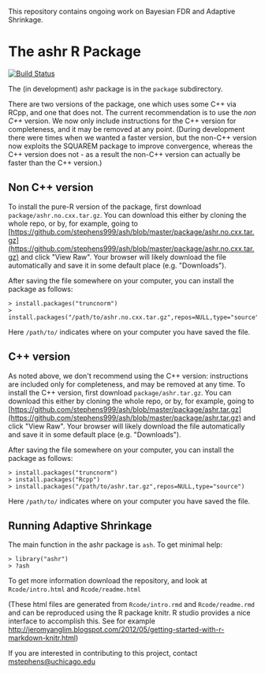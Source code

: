 This repository contains ongoing work on Bayesian FDR and Adaptive Shrinkage.

# The ashr R Package 
[![Build Status](https://travis-ci.org/daichaoxing/ash.svg?branch=master)](https://travis-ci.org/daichaoxing/ash)

The (in development) ashr package is in the `package` subdirectory.

There are two versions of the package, one which uses some C++ via RCpp, and one that does not.
The current recommendation is to use the *non C++* version. We now only
include instructions for 
the C++ version for completeness, and it may be removed at any point.
(During development there were times when we wanted a faster version,
but the non-C++ version now exploits the SQUAREM package to improve convergence,
whereas the C++ version does not - as a result the non-C++ version can
actually be faster than the C++ version.) 

## Non C++ version

To install the pure-R version of the package, first download `package/ashr.no.cxx.tar.gz`.
You can download this either by cloning the whole repo, or by, for example, going to 
[https://github.com/stephens999/ash/blob/master/package/ashr.no.cxx.tar.gz](https://github.com/stephens999/ash/blob/master/package/ashr.no.cxx.tar.gz) and click "View Raw".
Your browser will likely download the file automatically and save it in some
default place (e.g. "Downloads"). 

After saving the file somewhere on your computer, you can install the package as follows: 
```
> install.packages("truncnorm")
> install.packages("/path/to/ashr.no.cxx.tar.gz",repos=NULL,type="source")
```
Here `/path/to/` indicates where on your computer you have saved the file.


## C++ version

As noted above, we don't recommend using the C++ version: instructions
are included only for completeness, and may be removed at any time.
To install the C++ version, first download `package/ashr.tar.gz`.
You can download this either by cloning the whole repo, or by, for example, going to
[https://github.com/stephens999/ash/blob/master/package/ashr.tar.gz](https://github.com/stephens999/ash/blob/master/package/ashr.tar.gz) and click "View Raw".
Your browser will likely download the file automatically and save it in some
default place (e.g. "Downloads"). 

After saving the file somewhere on your computer, you can install the package as follows:
```
> install.packages("truncnorm")
> install.packages("Rcpp")
> install.packages("/path/to/ashr.tar.gz",repos=NULL,type="source")
```
Here `/path/to/` indicates where on your computer you have saved the file.

## Running Adaptive Shrinkage


The main function in the ashr package is `ash`. To get minimal help:
```
> library("ashr")
> ?ash
```

To get more information download the repository, and look at `Rcode/intro.html` and `Rcode/readme.html`

(These html files are generated from `Rcode/intro.rmd` and `Rcode/readme.rmd` and can be
reproduced using the R package knitr. R studio provides a nice interface to accomplish this.
See for example http://jeromyanglim.blogspot.com/2012/05/getting-started-with-r-markdown-knitr.html)

If you are interested in contributing to this project, contact mstephens@uchicago.edu

